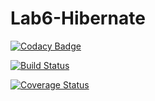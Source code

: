# Lab6-Hibernate

[![Codacy Badge](https://api.codacy.com/project/badge/Grade/9aa81e50dafa484b87c3352ff6de257a)](https://www.codacy.com/app/mariukhin/Lab6-DataBase-Books?utm_source=github.com&amp;utm_medium=referral&amp;utm_content=mariukhin/Lab6-DataBase-Books&amp;utm_campaign=Badge_Grade)

[![Build Status](https://travis-ci.org/Max-Tkachenko/Hibernate.svg?branch=master)](https://travis-ci.org/Max-Tkachenko/Hibernate)

 [![Coverage Status](https://coveralls.io/repos/github/Max-Tkachenko/Hibernate/badge.svg)](https://coveralls.io/github/Max-Tkachenko/Hibernate)
